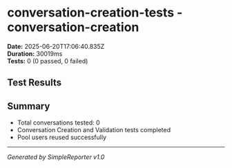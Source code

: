 # conversation-creation-tests - conversation-creation

**Date:** 2025-06-20T17:06:40.835Z  
**Duration:** 30019ms  
**Tests:** 0 (0 passed, 0 failed)

## Test Results



## Summary

- Total conversations tested: 0
- Conversation Creation and Validation tests completed
- Pool users reused successfully

---
*Generated by SimpleReporter v1.0*
